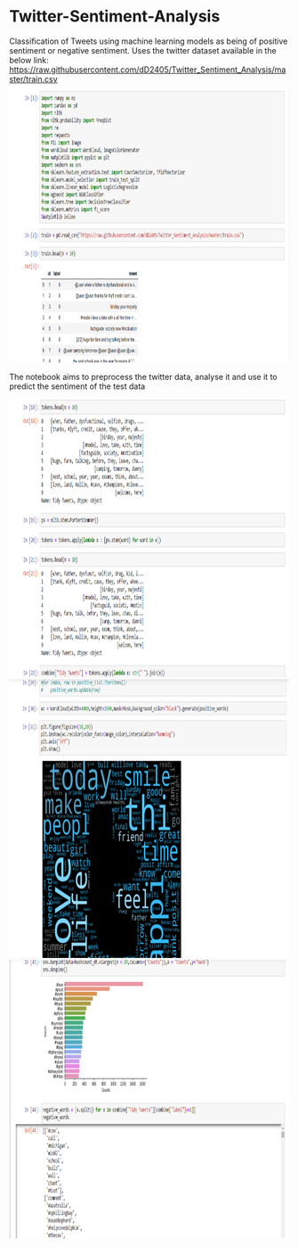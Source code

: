 # Twitter-Sentiment-Analysis
Classification of Tweets using machine learning models as being of positive sentiment or negative sentiment. Uses the twitter dataset available in the below link:
https://raw.githubusercontent.com/dD2405/Twitter_Sentiment_Analysis/master/train.csv
<img src="Screenshots/Screenshot1.png" width=900 height=500/>

The notebook aims to preprocess the twitter data, analyse it and use it to predict the sentiment of the test data

<img src="Screenshots/Secreenshot2.png" width=900 height=500/>
<img src="Screenshots/Screenshot3.png" width=900 height=500/>
<img src="Screenshots/Screenshot4.png" width=900 height=500/>
